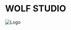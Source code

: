 # WOLF STUDIO

![Logo](V:/Fanshawe/Term_01/Project_version_21_11_2019/Wolf_Logo_01/Wolf_Logo/Wolf_Logo_01.png "wolf logo")